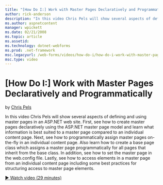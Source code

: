 ```yaml
---
title: "[How Do I:] Work with Master Pages Declaratively and Programmatically | Microsoft Docs"
author: rick-anderson
description: "In this video Chris Pels will show several aspects of defining and using master pages in an ASP.NET web site. First, see how to create master pages declarati..."
ms.author: aspnetcontent
manager: wpickett
ms.date: 02/21/2008
ms.topic: article
ms.assetid: 
ms.technology: dotnet-webforms
ms.prod: .net-framework
msc.legacyurl: /web-forms/videos/how-do-i/how-do-i-work-with-master-pages-declaratively-and-programmatically
msc.type: video
---
```

[How Do I:] Work with Master Pages Declaratively and Programmatically
====================
by [Chris Pels](https://twitter.com/chrispels)

In this video Chris Pels will show several aspects of defining and using master pages in an ASP.NET web site. First, see how to create master pages declaratively using the ASP.NET master page model and learn what information is best suited to a master page compared to an individual content page. Next, see how to programmatically assign master pages on-the-fly in an individual content page. Also learn how to create a base page class which assigns a master page programmatically for all pages that inherit from the base class. In addition, see how to set the master page in the web.config file. Lastly, see how to access elements in a master page from an individual content page including some best practices for structuring access to master page elements.

[&#9654; Watch video (29 minutes)](https://channel9.msdn.com/Blogs/ASP-NET-Site-Videos/how-do-i-work-with-master-pages-declaratively-and-programmatically)